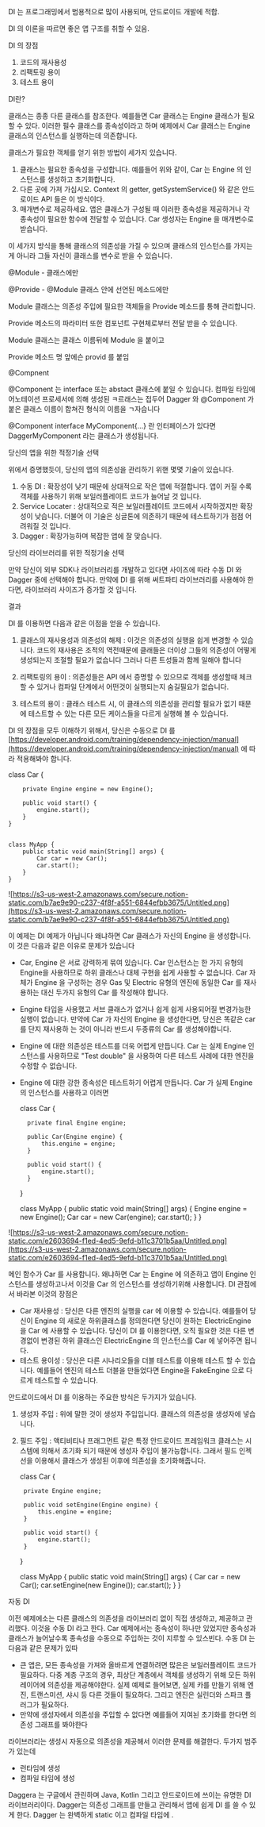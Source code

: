 DI 는 프로그래밍에서 범용적으로 많이 사용되며, 안드로이드 개발에 적합.

DI 의 이론을 따르면 좋은 앱 구조를 취할 수 있음.

DI 의 장점

1. 코드의 재사용성
2. 리팩토링 용이
3. 테스트 용이

DI란?

클래스는 종종 다른 클래스를 참조한다. 예를들면 Car 클래스는 Engine 클래스가 필요할 수 있다. 이러한 필수 클래스를 종속성이라고 하며 예제에서 Car 클래스는 Engine 클래스의 인스턴스를 실행하는데 의존합니다.

클래스가 필요한 객체를 얻기 위한 방법이 세가지 있습니다.

1. 클래스는 필요한 종속성을 구성합니다. 예를들어 위와 같이, Car 는 Engine 의 인스턴스를 생성하고 초기화합니다.
2. 다른 곳에 가져 가십시오. Context 의 getter, getSystemService() 와 같은 안드로이드 API 들은 이 방식이다.
3. 매개변수로 제공하세요. 앱은 클래스가 구성될 때 이러한 종속성을 제공하거나 각 종속성이 필요한 함수에 전달할 수 있습니다. Car 생성자는 Engine 을 매개변수로 받습니다. 

이 세가지 방식을 통해 클래스의 의존성을 가질 수 있으며 클래스의 인스턴스를 가지는게 아니라 그들 자신이  클래스를 변수로 받을 수 있습니다.

@Module - 클래스에만

@Provide - @Module 클래스 안에 선언된 메소드에만

Module 클래스는 의존성 주입에 필요한 객체들을 Provide 메소드를 통해 관리합니다.

Provide 메소드의 파라미터 또한 컴포넌트 구현체로부터 전달 받을 수 있습니다.

Module 클래스는 클래스 이름뒤에 Module 을 붙이고

Provide 메소드 명 앞에슨 provid 를 붙임

@Compnent

@Component 는 interface 또는 abstact 클래스에 붙일 수 있습니다. 컴파일 타임에 어노테이션 프로세서에 의해 생성된 ㅋ르래스는 접두어 Dagger 와 @Component 가 붙은 클래스 이름이 합쳐진 형식의 이름을 ㄱ자습니다

@Component interface MyComponent{...} 란 인터페이스가 있다면 DaggerMyComponent 라는 클래스가 생성됩니다.

당신의 앱을 위한 적정기술 선택

 위에서 증명했듯이, 당신의 앱의 의존성을 관리하기 위핸 몇몇 기술이 있습니다.

1. 수동 DI : 확장성이 낮기 때문에 상대적으로 작은 앱에 적절합니다. 앱이 커질 수록 객체를 사용하기 위해 보일러플레이트 코드가 늘어날 것 입니다.
2. Service Locater : 상대적으로 적은 보일러플레이트 코드에서 시작하겠지만 확장성이 낮습니다. 더불어 이 기술은 싱글톤에 의존하기 때문에 테스트하기가 점점 어려워질 것 입니다.
3. Dagger : 확장가능하며  복잡한 앱에 잘 맞습니다.

당신의 라이브러리를 위한 적정기술 선택

 만약 당신이 외부 SDK나 라이브러리를 개발하고 있다면 사이즈에 따라 수동 DI 와 Dagger 중에 선택해야 합니다. 만약에 DI 를 위해 써트파티 라이브러리를 사용해야 한다면, 라이브러리 사이즈가 증가할 것 입니다.

결과

DI 를 이용하면 다음과 같은 이점을 얻을 수 있습니다.

1. 클래스의 재사용성과 의존성의 해제 : 이것은 의존성의 실행을 쉽게 변경할 수 있습니다. 코드의 재사용은 조적의 역전때문에 클래들은 더이상 그들의 의존성이 어떻게 생성되는지 조절할 필요가 없습니다 그러나 다른 트성들과 함께 일해야 합니다

2. 리팩토링의 용이 : 의존성들은 API 에서 증명할 수 있으므로 객체를 생성할때 체크할 수 있거나 컴파일 단계에서 어떤것이 실행되는지 숨길필요가 없습니다.

3. 테스트의 용이 : 클래스 테스트 시, 이 클래스의 의존성을 관리할 필요가 없기 때문에 테스트할 수 있는 다른 모든 케이스들을 다르게 실행해 볼 수 있습니다.

DI 의 장점을 모두 이해하기 위해서, 당신은 수동으로 DI 를 [https://developer.android.com/training/dependency-injection/manual](https://developer.android.com/training/dependency-injection/manual) 에 따라 적용해봐야 합니다.



class Car {
    
        private Engine engine = new Engine();
    
        public void start() {
            engine.start();
        }
    }
    
    
    class MyApp {
        public static void main(String[] args) {
            Car car = new Car();
            car.start();
        }
    }

![https://s3-us-west-2.amazonaws.com/secure.notion-static.com/b7ae9e90-c237-4f8f-a551-6844efbb3675/Untitled.png](https://s3-us-west-2.amazonaws.com/secure.notion-static.com/b7ae9e90-c237-4f8f-a551-6844efbb3675/Untitled.png)

 이 예제는 DI 예제가 아닙니다 왜냐하면 Car 클래스가 자신의 Engine 을 생성합니다. 이 것은 다음과 같은 이유로 문제가 있습니다

- Car, Engine 은 서로 강력하게 묶여 있습니다. Car 인스턴스는  한 가지 유형의 Engine을 사용하므로 하위 클래스나 대체 구현을 쉽게 사용할 수 없습니다. Car 자체가 Engine 을 구성하는 경우 Gas 및 Electric 유형의 엔진에 동일한 Car 를 재사용하는 대신 두가지 유형의 Car 를 작성해야 합니다.

- Engine 타입을 사용했고 서브 클래스가 없거나 쉽게 쉽게 사용되어질 변경가능한 실행이 없습니다. 만약에 Car 가 자신의 Engine 을 생성한다면, 당신은 똑같은 car 를 단지 재사용하 는 것이 아니라 반드시 두종류의 Car 를 생성해야합니다.
- Engine 에 대한 의존성은 테스트를 더욱 어렵게 만듭니다. Car 는 실제 Engine 인스턴스를 사용하므로 "Test double" 을 사용하여 다른 테스트 사례에 대한 엔진을 수정할 수 없습니다.
- Engine 에 대한 강한 종속성은 테스트하기 어렵게 만듭니다. Car 가 실제 Engine 의 인스턴스를 사용하고 이러면

    class Car {
    
        private final Engine engine;
    
        public Car(Engine engine) {
            this.engine = engine;
        }
    
        public void start() {
            engine.start();
        }
    }
    
    
    class MyApp {
        public static void main(String[] args) {
            Engine engine = new Engine();
            Car car = new Car(engine);
            car.start();
        }
    }

![https://s3-us-west-2.amazonaws.com/secure.notion-static.com/e2603694-f1ed-4ed5-9efd-b11c3701b5aa/Untitled.png](https://s3-us-west-2.amazonaws.com/secure.notion-static.com/e2603694-f1ed-4ed5-9efd-b11c3701b5aa/Untitled.png)

메인 함수가 Car 를 사용합니다. 왜냐하면 Car 는 Engine 에 의존하고 앱이 Engine 인스턴스를 생성하고나서 이것을 Car 의 인스턴스를 생성하기위해 사용합니다. DI 관점에서 바라본 이것의 장점은

- Car 재사용성 : 당신은 다른 엔진의 실행을 car 에 이용할 수 있습니다. 예를들어 당신이 Engine 의 새로운 하위클래스를 정의한다면 당신이 원하는 ElectricEngine 을 Car 에 사용할 수 있습니다. 당신이 DI 를 이용한다면, 오직 필요한 것은 다른 변경없이 변경된 하위 클래스인 ElectricEngine 의 인스턴스를 Car 에 넣어주면 됩니다.
- 테스트 용이성 : 당신은 다른 시나리오들을 더블 테스트를 이용해 테스트 할 수 있습니다. 예를들어 엔진의 테스트 더블을 만들었다면 Engine을 FakeEngine 으로 다르게 테스트할 수 있습니다.

안드로이드에서 DI 를 이용하는 주요한 방식은 두가지가 있습니다.

1. 생성자 주입 : 위에 말한 것이 생성자 주입입니다. 클래스의 의존성을 생성자에 넣습니다.
2. 필드 주입 : 액티비티나 프래그먼트 같은 특정 안드로이드 프레임워크 클래스는 시스템에 의해서 초기화 되기 때문에 생성자 주입이 불가능합니다. 그래서 필드 인젝선을 이용해서 클래스가 생성된 이후에 의존성을 초기화해줍니다. 

    class Car {
    
        private Engine engine;
    
        public void setEngine(Engine engine) {
            this.engine = engine;
        }
    
        public void start() {
            engine.start();
        }
    }
    
    class MyApp {
        public static void main(String[] args) {
            Car car = new Car();
            car.setEngine(new Engine());
            car.start();
        }
    }

자동 DI

이전 예제에소는 다른 클래스의 의존성을 라이브러리 없이 직접 생성하고, 제공하고 관리했다. 이것을 수동 DI 라고 한다. Car 예제에서는 종속성이 하나만 있었지만 종속성과 클래스가 늘어날수록 종속성을 수동으로 주입하는 것이 지루할 수 있스빈다. 수동 DI 는 다음과 같은 문제가 있따

- 큰 앱은, 모든 종속성을 가져와 올바르게 연결하려면 많은은 보일러플레이트 코드가 필요하다. 다중 계층 구조의 경우, 최상단 계층에서 객체를 생성하기 위해 모든 하위 레이어에 의존성을 제공해야한다. 실제 예제로 들어보면, 실제 카를 만들기 위해 엔진, 트랜스미션, 샤시 등 다른 것들이 필요하다. 그리고 엔진은 실린더와 스파크 플러그가 필요하다.
- 만약에 생성자에서 의존성을 주입할 수 없다면 예를들어 지여뇐 초기화를 한다면 의존성 그래프를 봐야한다

라이브러리는 생성시 자동으로 의존성을 제공해서 이러한 문제를 해결한다. 두가지 범주가 있는데

- 런타임에 생성
- 컴파일 타임에 생성

Daggera 는 구글에서 관린하며 Java, Kotlin 그리고 안드로이드에 쓰이는 유명한 DI 라이브러리이다. Dagger는 의존성 그래프를 만들고 관리해서 앱에 쉽게 DI 를 쓸 수 있게 한다. Dagger 는 완벽하게 static 이고 컴파일 타임에 .
